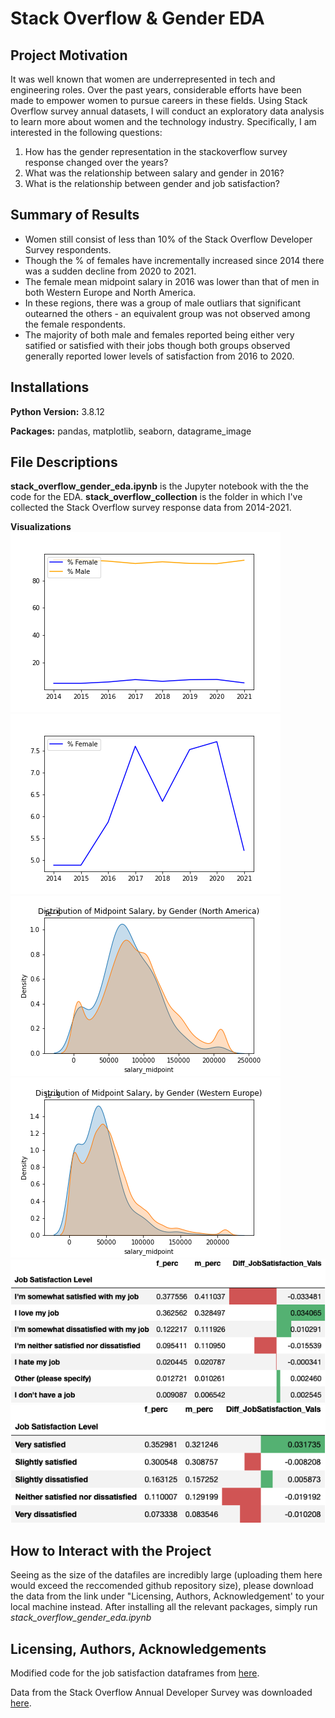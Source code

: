 # Stack Overflow & Gender EDA

## Project Motivation
It was well known that women are underrepresented in tech and engineering roles. Over the past years, considerable efforts have been made to empower women to pursue careers in these fields. Using Stack Overflow survey annual datasets, I will conduct an exploratory data analysis to learn more about women and the technology industry. Specifically, I am interested in the following questions:

1. How has the gender representation in the stackoverflow survey response changed over the years?
2. What was the relationship between salary and gender in 2016?
3. What is the relationship between gender and job satisfaction?

## Summary of Results

* Women still consist of less than 10% of the Stack Overflow Developer Survey respondents. 
* Though the % of females have incrementally increased since 2014 there was a sudden decline from 2020 to 2021.
* The female mean midpoint salary in 2016 was lower than that of men in both Western Europe and North America.
* In these regions, there was a group of male outliars that significant outearned the others - an equivalent group was not observed among the female respondents. 
* The majority of both male and females reported being either very satified or satisfied with their jobs though both groups observed generally reported lower levels of satisfaction from 2016 to 2020. 

## Installations
**Python Version:** 3.8.12

**Packages:** pandas, matplotlib, seaborn, datagrame_image

## File Descriptions
**stack_overflow_gender_eda.ipynb** is the Jupyter notebook with the  the code for the EDA.
**stack_overflow_collection** is the folder in which I've collected the Stack Overflow survey response data from 2014-2021.

**Visualizations**
![alt text](gender_response.png "Gender Response")
![alt text](female_response.png "Female Response")
![alt text](na_salary.png "North America Salary")
![alt text](we_salary.png "Western Europe Salary")
![alt text](2016_df.png "2016 Job Satisfaction Dataframe")
![alt text](2020_df.png "2020 Job Satisfaction Dataframe")

## How to Interact with the Project
Seeing as the size of the datafiles are incredibly large (uploading them here would exceed the reccomended github repository size), please download the data from the link under "Licensing, Authors, Acknowledgement' to your local machine instead. After installing all the relevant packages, simply run *stack_overflow_gender_eda.ipynb*

## Licensing, Authors, Acknowledgements
Modified code for the job satisfaction dataframes from [here](https://github.com/udacity/DSND_Term2/blob/master/lessons/CRISP_DM/How%20To%20Break%20Into%20the%20Field%20-%20Solution%20.ipynb).

Data from the Stack Overflow Annual Developer Survey was downloaded [here](https://insights.stackoverflow.com/survey).

